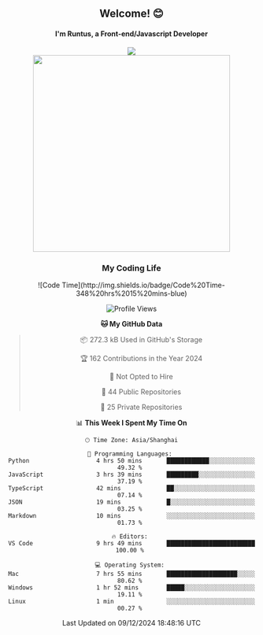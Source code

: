 

<div align="center">
    <div>    
        <h2>Welcome! 😊</h2>
        <h4> I'm Runtus, a Front-end/Javascript Developer</h4>
    </div>
    <img style="width=100%" src="https://github.com/user-attachments/assets/96bbb592-d82f-4a25-bfe7-39362c279943"> </img>
</div>


<div align="center">
<img src="https://github-readme-stats.vercel.app/api?username=Runtus&show_icons=true&theme=tokyonight" width=400 />

</div>

<div align="center">
<h3>My Coding Life</h3>
<!--START_SECTION:waka-->
![Code Time](http://img.shields.io/badge/Code%20Time-348%20hrs%2015%20mins-blue)

![Profile Views](http://img.shields.io/badge/Profile%20Views-5-blue)

**🐱 My GitHub Data** 

> 📦 272.3 kB Used in GitHub's Storage 
 > 
> 🏆 162 Contributions in the Year 2024
 > 
> 🚫 Not Opted to Hire
 > 
> 📜 44 Public Repositories 
 > 
> 🔑 25 Private Repositories 
 > 
📊 **This Week I Spent My Time On** 

```text
🕑︎ Time Zone: Asia/Shanghai

💬 Programming Languages: 
Python                   4 hrs 50 mins       ████████████░░░░░░░░░░░░░   49.32 % 
JavaScript               3 hrs 39 mins       █████████░░░░░░░░░░░░░░░░   37.19 % 
TypeScript               42 mins             ██░░░░░░░░░░░░░░░░░░░░░░░   07.14 % 
JSON                     19 mins             █░░░░░░░░░░░░░░░░░░░░░░░░   03.25 % 
Markdown                 10 mins             ░░░░░░░░░░░░░░░░░░░░░░░░░   01.73 % 

🔥 Editors: 
VS Code                  9 hrs 49 mins       █████████████████████████   100.00 % 

💻 Operating System: 
Mac                      7 hrs 55 mins       ████████████████████░░░░░   80.62 % 
Windows                  1 hr 52 mins        █████░░░░░░░░░░░░░░░░░░░░   19.11 % 
Linux                    1 min               ░░░░░░░░░░░░░░░░░░░░░░░░░   00.27 % 
```


 Last Updated on 09/12/2024 18:48:16 UTC
<!--END_SECTION:waka-->
</div>
